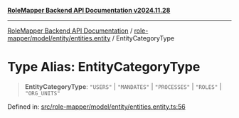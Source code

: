 [**RoleMapper Backend API Documentation v2024.11.28**](../../../../../README.md)

***

[RoleMapper Backend API Documentation](../../../../../modules.md) / [role-mapper/model/entity/entities.entity](../README.md) / EntityCategoryType

# Type Alias: EntityCategoryType

> **EntityCategoryType**: `"USERS"` \| `"MANDATES"` \| `"PROCESSES"` \| `"ROLES"` \| `"ORG_UNITS"`

Defined in: [src/role-mapper/model/entity/entities.entity.ts:56](https://github.com/FlowCraft-AG/RoleMapper/blob/cdd9e5010cc7adeee46f58ea0abd91d186332c1d/backend/src/role-mapper/model/entity/entities.entity.ts#L56)
